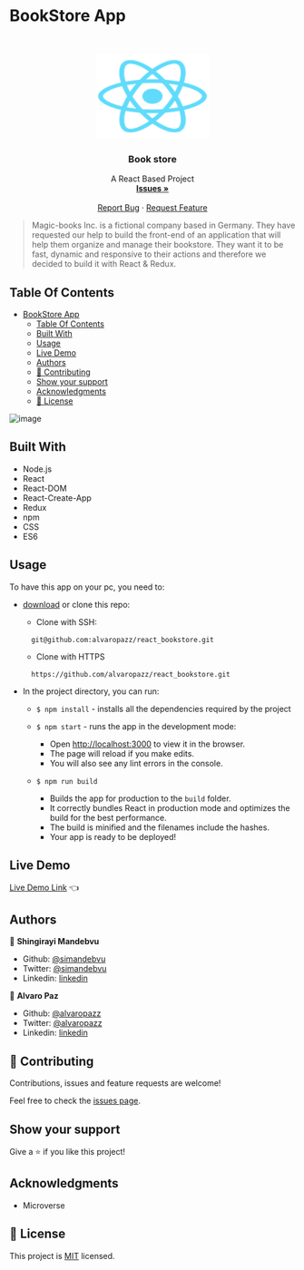 # BookStore App

<br />
<p align="center">
  <a href="https://github.com/alvaropazz/react_bookstore/">
    <img src="./public/logo192.png" alt="Logo" width="200" height="150">
  </a>

  <h3 align="center">Book store</h3>

  <p align="center">
    A React Based Project
    <br />
    <a href="https://github.com/alvaropazz/react_bookstore/issues/"><strong>Issues »</strong></a>
    <br />
    <br />
    <a href="https://github.com/alvaropazz/react_bookstore/issues/">Report Bug</a>
    ·
    <a href="https://github.com/alvaropazz/react_bookstore/">Request Feature</a>
  </p>
</p>

> Magic-books Inc. is a fictional company based in Germany. They have requested our help to build the front-end of an application that will help them organize and manage their bookstore. They want it to be fast, dynamic and responsive to their actions and therefore we decided to build it with React & Redux.

## Table Of Contents

- [BookStore App](#bookstore-app)
  - [Table Of Contents](#table-of-contents)
  - [Built With](#built-with)
  - [Usage](#usage)
  - [Live Demo](#live-demo)
  - [Authors](#authors)
  - [🤝 Contributing](#-contributing)
  - [Show your support](#show-your-support)
  - [Acknowledgments](#acknowledgments)
  - [📝 License](#-license)

![image](https://user-images.githubusercontent.com/58086801/94043997-30dc8680-fd93-11ea-9cbc-91a6b7ae49dd.png)

## Built With

- Node.js
- React
- React-DOM
- React-Create-App
- Redux
- npm
- CSS
- ES6
  
## Usage

To have this app on your pc, you need to:
* [download](https://github.com/alvaropazz/react_bookstore/archive/development.zip) or clone this repo:
  - Clone with SSH:
  ```
    git@github.com:alvaropazz/react_bookstore.git
  ```
  - Clone with HTTPS
  ```
    https://github.com/alvaropazz/react_bookstore.git
  ```

* In the project directory, you can run:

  - `$ npm install` - installs all the dependencies required by the project

  - `$ npm start` - runs the app in the development mode:
    - Open [http://localhost:3000](http://localhost:3000) to view it in the browser.
    - The page will reload if you make edits.
    - You will also see any lint errors in the console.

  - `$ npm run build`
    - Builds the app for production to the `build` folder.
    - It correctly bundles React in production mode and optimizes the build for the best performance.
    - The build is minified and the filenames include the hashes.
    - Your app is ready to be deployed!
 
## Live Demo 

[Live Demo Link](https://react-microverse-bookstore.herokuapp.com/) :point_left:


## Authors

👤 **Shingirayi Mandebvu**

- Github: [@simandebvu](https://github.com/simandebvu)
- Twitter: [@simandebvu](https://twitter.com/simandebvu)
- Linkedin: [linkedin](https://linkedin.com/in/simandebvu)

👤 **Alvaro Paz**

- Github: [@alvaropazz](https://github.com/alvaropazz)
- Twitter: [@alvaropazz](https://twitter.com/alvaropazz)
- Linkedin: [linkedin](https://www.linkedin.com/in/alvaropaz/)

## 🤝 Contributing

Contributions, issues and feature requests are welcome!

Feel free to check the [issues page](issues/).

## Show your support

Give a ⭐️ if you like this project!

## Acknowledgments

- Microverse

## 📝 License

This project is [MIT](lic.url) licensed.

